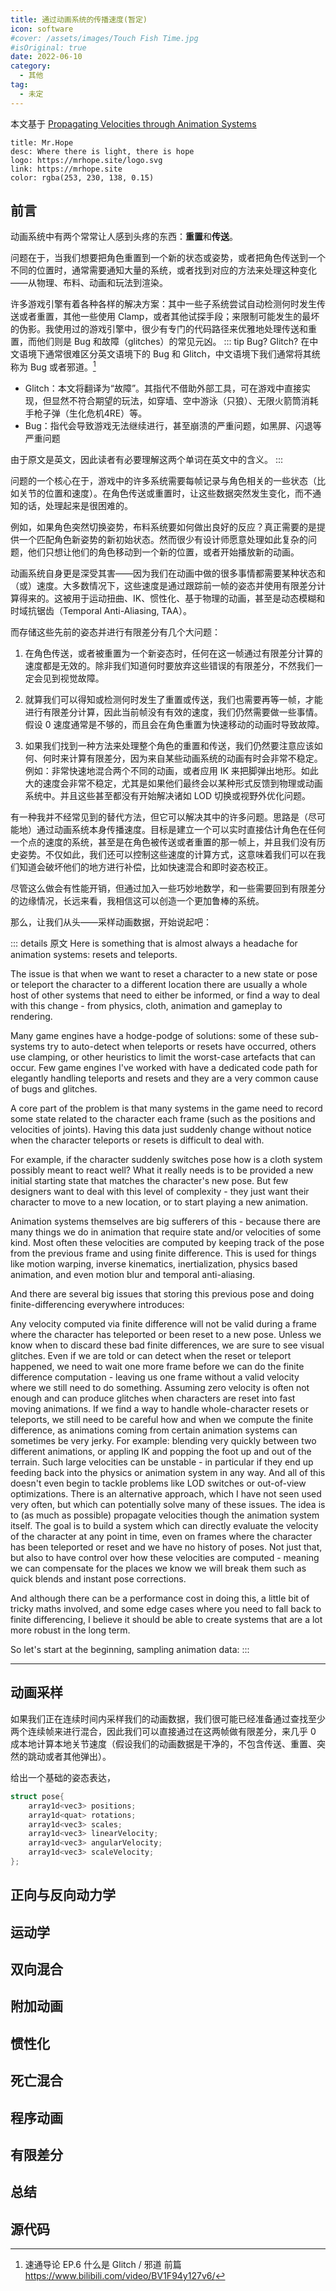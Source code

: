 ```yaml
---
title: 通过动画系统的传播速度(暂定)
icon: software
#cover: /assets/images/Touch Fish Time.jpg
#isOriginal: true
date: 2022-06-10
category:
  - 其他
tag:
  - 未定
---
```


本文基于 [Propagating Velocities through Animation Systems](https://theorangeduck.com/page/propagating-velocities-through-animation-systems)

<!-- more -->
```card
title: Mr.Hope
desc: Where there is light, there is hope
logo: https://mrhope.site/logo.svg
link: https://mrhope.site
color: rgba(253, 230, 138, 0.15)
```
## 前言

动画系统中有两个常常让人感到头疼的东西：**重置**和**传送**。

问题在于，当我们想要把角色重置到一个新的状态或姿势，或者把角色传送到一个不同的位置时，通常需要通知大量的系统，或者找到对应的方法来处理这种变化——从物理、布料、动画和玩法到渲染。

许多游戏引擎有着各种各样的解决方案：其中一些子系统尝试自动检测何时发生传送或者重置，其他一些使用 Clamp，或者其他试探手段；来限制可能发生的最坏的伪影。我使用过的游戏引擎中，很少有专门的代码路径来优雅地处理传送和重置，而他们则是 Bug 和故障（glitches）的常见元凶。
::: tip Bug? Glitch?
在中文语境下通常很难区分英文语境下的 Bug 和 Glitch，中文语境下我们通常将其统称为 Bug 或者邪道。[^1]
* Glitch：本文将翻译为“故障”。其指代不借助外部工具，可在游戏中直接实现，但显然不符合期望的玩法，如穿墙、空中游泳（只狼）、无限火箭筒消耗手枪子弹（生化危机4RE）等。
* Bug：指代会导致游戏无法继续进行，甚至崩溃的严重问题，如黑屏、闪退等严重问题

由于原文是英文，因此读者有必要理解这两个单词在英文中的含义。
:::

问题的一个核心在于，游戏中的许多系统需要每帧记录与角色相关的一些状态（比如关节的位置和速度）。在角色传送或重置时，让这些数据突然发生变化，而不通知的话，处理起来是很困难的。

例如，如果角色突然切换姿势，布料系统要如何做出良好的反应？真正需要的是提供一个匹配角色新姿势的新初始状态。然而很少有设计师愿意处理如此复杂的问题，他们只想让他们的角色移动到一个新的位置，或者开始播放新的动画。

动画系统自身更是深受其害——因为我们在动画中做的很多事情都需要某种状态和（或）速度。大多数情况下，这些速度是通过跟踪前一帧的姿态并使用有限差分计算得来的。这被用于运动扭曲、IK、惯性化、基于物理的动画，甚至是动态模糊和时域抗锯齿（Temporal Anti-Aliasing, TAA）。

而存储这些先前的姿态并进行有限差分有几个大问题：

1. 在角色传送，或者被重置为一个新姿态时，任何在这一帧通过有限差分计算的速度都是无效的。除非我们知道何时要放弃这些错误的有限差分，不然我们一定会见到视觉故障。

2. 就算我们可以得知或检测何时发生了重置或传送，我们也需要再等一帧，才能进行有限差分计算，因此当前帧没有有效的速度，我们仍然需要做一些事情。假设 0 速度通常是不够的，而且会在角色重置为快速移动的动画时导致故障。

3. 如果我们找到一种方法来处理整个角色的重置和传送，我们仍然要注意应该如何、何时来计算有限差分，因为来自某些动画系统的动画有时会非常不稳定。例如：非常快速地混合两个不同的动画，或者应用 IK 来把脚弹出地形。如此大的速度会非常不稳定，尤其是如果他们最终会以某种形式反馈到物理或动画系统中。并且这些甚至都没有开始解决诸如 LOD 切换或视野外优化问题。

有一种我并不经常见到的替代方法，但它可以解决其中的许多问题。思路是（尽可能地）通过动画系统本身传播速度。目标是建立一个可以实时直接估计角色在任何一个点的速度的系统，甚至是在角色被传送或者重置的那一帧上，并且我们没有历史姿势。不仅如此，我们还可以控制这些速度的计算方式，这意味着我们可以在我们知道会破坏他们的地方进行补偿，比如快速混合和即时姿态校正。

尽管这么做会有性能开销，但通过加入一些巧妙地数学，和一些需要回到有限差分的边缘情况，长远来看，我相信这可以创造一个更加鲁棒的系统。

那么，让我们从头——采样动画数据，开始说起吧：

::: details 原文
Here is something that is almost always a headache for animation systems: resets and teleports.

The issue is that when we want to reset a character to a new state or pose or teleport the character to a different location there are usually a whole host of other systems that need to either be informed, or find a way to deal with this change - from physics, cloth, animation and gameplay to rendering.

Many game engines have a hodge-podge of solutions: some of these sub-systems try to auto-detect when teleports or resets have occurred, others use clamping, or other heuristics to limit the worst-case artefacts that can occur. Few game engines I've worked with have a dedicated code path for elegantly handling teleports and resets and they are a very common cause of bugs and glitches.

A core part of the problem is that many systems in the game need to record some state related to the character each frame (such as the positions and velocities of joints). Having this data just suddenly change without notice when the character teleports or resets is difficult to deal with.

For example, if the character suddenly switches pose how is a cloth system possibly meant to react well? What it really needs is to be provided a new initial starting state that matches the character's new pose. But few designers want to deal with this level of complexity - they just want their character to move to a new location, or to start playing a new animation.

Animation systems themselves are big sufferers of this - because there are many things we do in animation that require state and/or velocities of some kind. Most often these velocities are computed by keeping track of the pose from the previous frame and using finite difference. This is used for things like motion warping, inverse kinematics, inertialization, physics based animation, and even motion blur and temporal anti-aliasing.

And there are several big issues that storing this previous pose and doing finite-differencing everywhere introduces:

Any velocity computed via finite difference will not be valid during a frame where the character has teleported or been reset to a new pose. Unless we know when to discard these bad finite differences, we are sure to see visual glitches.
Even if we are told or can detect when the reset or teleport happened, we need to wait one more frame before we can do the finite difference computation - leaving us one frame without a valid velocity where we still need to do something. Assuming zero velocity is often not enough and can produce glitches when characters are reset into fast moving animations.
If we find a way to handle whole-character resets or teleports, we still need to be careful how and when we compute the finite difference, as animations coming from certain animation systems can sometimes be very jerky. For example: blending very quickly between two different animations, or appling IK and popping the foot up and out of the terrain. Such large velocities can be unstable - in particular if they end up feeding back into the physics or animation system in any way. And all of this doesn't even begin to tackle problems like LOD switches or out-of-view optimizations.
There is an alternative approach, which I have not seen used very often, but which can potentially solve many of these issues. The idea is to (as much as possible) propagate velocities though the animation system itself. The goal is to build a system which can directly evaluate the velocity of the character at any point in time, even on frames where the character has been teleported or reset and we have no history of poses. Not just that, but also to have control over how these velocities are computed - meaning we can compensate for the places we know we will break them such as quick blends and instant pose corrections.

And although there can be a performance cost in doing this, a little bit of tricky maths involved, and some edge cases where you need to fall back to finite differencing, I believe it should be able to create systems that are a lot more robust in the long term.

So let's start at the beginning, sampling animation data:
:::

---

## 动画采样

如果我们正在连续时间内采样我们的动画数据，我们很可能已经准备通过查找至少两个连续帧来进行混合，因此我们可以直接通过在这两帧做有限差分，来几乎 0 成本地计算本地关节速度（假设我们的动画数据是干净的，不包含传送、重置、突然的跳动或者其他弹出）。

给出一个基础的姿态表达，

``` c++
struct pose{
    array1d<vec3> positions;
    array1d<quat> rotations;
    array1d<vec3> scales;
    array1d<vec3> linearVelocity;
    array1d<vec3> angularVelocity;
    array1d<vec3> scaleVelocity;
};
```
<ArtPlayer src="/assets/videos/sampling.m4v" />


## 正向与反向动力学
## 运动学
## 双向混合
## 附加动画
## 惯性化
## 死亡混合
## 程序动画
## 有限差分
## 总结
## 源代码



[^1]: 速通导论 EP.6 什么是 Glitch / 邪道 前篇 <https://www.bilibili.com/video/BV1F94y127v6/>